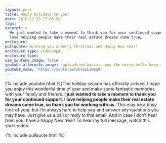 ```yaml
---
layout: post
title: Happy holidays to you!
date: 2018-12-19 17:05:56
tags:
excerpt: >-
  We just wanted to take a moment to thank you for your continued support. We
  love helping people make their real estate dreams come true…
enclosure:
pullquote: Wishing you a Merry Christmas and Happy New Year!
enclosure_type: video/mp4
enclosure_time:
use_youtube_image: false
youtube_alternate_image: /uploads/ed-karzai--may-the-merry-bells-keep-ringing-youtube.jpg
youtube_code: 'https://youtu.be/aUxSzLzW6p0'
---
```


{% include youtube.html %}The holiday season has officially arrived. I hope you enjoy this wonderful time of year and make some fantastic memories with your family and friends. **I just wanted to take a moment to thank you for your continued support. I love helping people make their real estate dreams come true, so thank you for working with us.** This may be a busy time of year, but I'm always here to help you and answer any questions you may have. Just give us a call or reply to this email. And in case I don’t hear from you, have a happy New Year! To hear my full message, watch this short video.

{% include pullquote.html %}